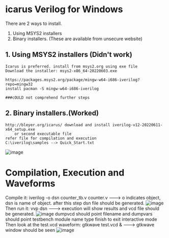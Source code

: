 # icarus Verilog for Windows

There are 2 ways to install.
1. Using MSYS2 installers
2. Binary installers. (These are available from unsecure website)

## 1. Using MSYS2 installers (Didn't work)
  
    Icarus is preferred. install from msys2.org using exe file
    Download the installer: msys2-x86_64-20220603.exe

    https://packages.msys2.org/package/mingw-w64-i686-iverilog?repo=mingw32
    install pacman -S mingw-w64-i686-iverilog

    ###cOULD not comprehend further steps

## 2. Binary installers.(Worked)
    http://bleyer.org/icarus/ download and install iverilog-v12-20220611-x64_setup.exe
        or second executable file
    refer file for compilation and execution 
    C:\iverilog\samples --> Quick_Start.txt
   ![image](https://user-images.githubusercontent.com/16399079/186598131-52e1b4d9-25e5-4d34-b20f-d4943bcd990e.png)
   
# Compilation, Execution and Waveforms
 Compile it:
iverilog -o dsn counter_tb.v counter.v --->  o indicates object, dsn is name of object. after this step dsn file should be generated.
![image](https://user-images.githubusercontent.com/16399079/186628312-c5dd5f41-cf13-47bd-833e-c6a7785bb8bc.png)
Then run it:
vvp dsn ---> execution will show results and vcd file should be generated.
![image](https://user-images.githubusercontent.com/16399079/186628531-5d7ddd39-83f5-4cba-82b8-bac1283bff59.png)
dumpvcd should point filename and dumpvars should point testbench module name
type finish to exit interactive mode
Then look at the test.vcd waveform:
gtkwave test.vcd & --->  gtkwave window should be seen
![image](https://user-images.githubusercontent.com/16399079/186629944-c0c1db9a-c9b2-4737-b5e8-69ec047644a9.png)







